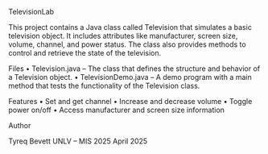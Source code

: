 TelevisionLab

This project contains a Java class called Television that simulates a basic television object. It includes attributes like manufacturer, screen size, volume, channel, and power status. The class also provides methods to control and retrieve the state of the television.

Files
	•	Television.java – The class that defines the structure and behavior of a Television object.
	•	TelevisionDemo.java – A demo program with a main method that tests the functionality of the Television class.

Features
	•	Set and get channel
	•	Increase and decrease volume
	•	Toggle power on/off
	•	Access manufacturer and screen size information

Author

Tyreq Bevett
UNLV – MIS 2025
April 2025
